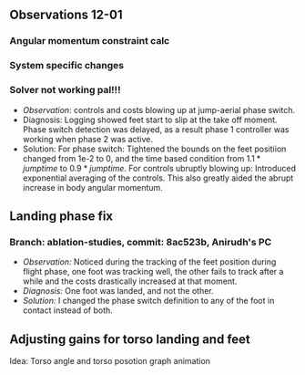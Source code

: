 ## Observations 12-01
### Angular momentum constraint calc

### System specific changes

### Solver not working pal!!!
 - *Observation*: controls and costs blowing up at jump-aerial phase switch. 
 - Diagnosis: Logging showed feet start to slip at the take off moment. Phase switch detection was delayed, as a result phase 1 controller was working when phase 2 was active.
 - Solution: For phase switch: Tightened the bounds on the feet positiion changed from 1e-2 to 0, and the time based condition from $1.1*jump time$ to $0.9*jump time$. For controls ubruptly blowing up: Introduced exponential averaging of the controls. This also greatly aided the abrupt increase in body angular momentum.



## Landing phase fix
### Branch: ablation-studies, commit: 8ac523b, Anirudh's PC
 - *Observation:* Noticed during the tracking of the feet position during flight phase, one foot was tracking well, the other fails to track after a while and the costs drastically increased at that moment. 
 - *Diagnosis:* One foot was landed, and not the other.
 - *Solution:* I changed the phase switch definition to any of the foot in contact instead of both. 

## Adjusting gains for torso landing and feet


Idea: Torso angle and torso posotion graph animation

 